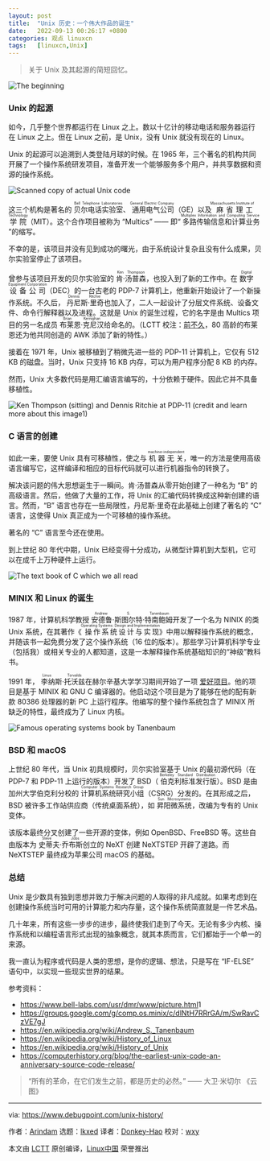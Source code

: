 ```yaml
---
layout: post
title:	"Unix 历史：一个伟大作品的诞生"
date:	2022-09-13 00:26:17 +0800 
categories:	观点 linuxcn 
tags:	[linuxcn,Unix]
---
```




> 
> 关于 Unix 及其起源的简短回忆。
> 
> 
> 


![The beginning](/Asserts/Images/album/202209/13/002617d7mohwms9tohhdei.jpg)


### Unix 的起源


如今，几乎整个世界都运行在 Linux 之上。数以十亿计的移动电话和服务器运行在 Linux 之上。但在 Linux 之前，是 Unix，没有 Unix 就没有现在的 Linux。


Unix 的起源可以追溯到人类登陆月球的时候。在 1965 年，三个著名的机构共同开展了一个操作系统研发项目，准备开发一个能够服务多个用户，并共享数据和资源的操作系统。


![Scanned copy of actual Unix code](/Asserts/Images/album/202209/13/002617fs8kulh60chw0kyl.jpg)


这三个机构是著名的 <ruby> 贝尔电话实验室 <rt>  Bell Telephone Laboratories </rt></ruby>、<ruby> 通用电气公司 <rt>  General Electric Company </rt></ruby>（GE）以及<ruby> 麻省理工学院 <rt>  Massachusetts Institute of Technology </rt></ruby>（MIT）。这个合作项目被称为 “Multics” —— 即“<ruby> 多路传输信息和计算业务 <rt>  Multiplex Information and Computing Service </rt></ruby>”的缩写。


不幸的是，该项目并没有见到成功的曙光，由于系统设计复杂且没有什么成果，贝尔实验室停止了该项目。


曾参与该项目开发的贝尔实验室的 <ruby> 肯·汤普森 <rt>  Ken Thompson </rt></ruby>，也投入到了新的工作中。在 <ruby> 数字设备公司 <rt>  Digital Equipment Corporation </rt></ruby>（DEC）的一台古老的 PDP-7 计算机上，他重新开始设计了一个新操作系统。不久后，<ruby> 丹尼斯·里奇 <rt>  Dennis Ritchie </rt></ruby> 也加入了，二人一起设计了分层文件系统、设备文件、命令行解释器以及进程。这就是 Unix 的诞生过程，它的名字是由 Multics 项目的另一名成员 <ruby> 布莱恩·克尼汉 <rt>  Brian Kernighan </rt></ruby> 给命名的。（LCTT 校注：[前不久](/article-14964-1.html)，80 高龄的布莱恩还为他共同创造的 AWK 添加了新的特性。）


接着在 1971 年，Unix 被移植到了稍微先进一些的 PDP-11 计算机上，它仅有 512 KB 的磁盘。当时，Unix 只支持 16 KB 内存，可以为用户程序分配 8 KB 的内存。


然而，Unix 大多数代码是用汇编语言编写的，十分依赖于硬件。因此它并不具备移植性。


![Ken Thompson (sitting) and Dennis Ritchie at PDP-11 (credit and learn more about this image1)](/Asserts/Images/album/202209/13/002617z8z55fwxjweefvqv.jpg)


### C 语言的创建


如此一来，要使 Unix 具有可移植性，使之与 <ruby> 机器无关 <rt>  machine-independent </rt></ruby>，唯一的方法是使用高级语言编写它，这样编译和相应的目标代码就可以进行机器指令的转换了。


解决该问题的伟大思想诞生于一瞬间。肯·汤普森从零开始创建了一种名为 “B” 的高级语言。然后，他做了大量的工作，将 Unix 的汇编代码转换成这种新创建的语言。然而，“B” 语言也存在一些局限性，丹尼斯·里奇在此基础上创建了著名的 “C” 语言，这使得 Unix 真正成为一个可移植的操作系统。


著名的 “C” 语言至今还在使用。


到上世纪 80 年代中期，Unix 已经变得十分成功，从微型计算机到大型机，它可以在成千上万种硬件上运行。


![The text book of C which we all read](/Asserts/Images/album/202209/13/002617rg362gsntylmyg2m.jpg)


### MINIX 和 Linux 的诞生


1987 年，计算机科学教授 <ruby> 安德鲁·斯图尔特·特南鲍姆 <rt>  Andrew S. Tanenbaum </rt></ruby> 开发了一个名为 NINIX 的类 Unix 系统，在其著作《<ruby> 操作系统设计与实现 <rt>  Operating Systems: Design and Implementation </rt></ruby>》中用以解释操作系统的概念，并随该书一起免费分发了这个操作系统（16 位的版本）。那些学习计算机科学专业（包括我）或相关专业的人都知道，这是一本解释操作系统基础知识的“神级”教科书。


1991 年，<ruby> 李纳斯·托沃兹 <rt>  Linus Torvalds </rt></ruby> 在赫尔辛基大学学习期间开始了一项 [爱好项目](https://groups.google.com/g/comp.os.minix/c/dlNtH7RRrGA/m/SwRavCzVE7gJ)。他的项目是基于 MINIX 和 GNU C 编译器的。他启动这个项目是为了能够在他的配有新款 80386 处理器的新 PC 上运行程序。他编写的整个操作系统包含了 MINIX 所缺乏的特性，最终成为了 Linux 内核。


![Famous operating systems book by Tanenbaum](/Asserts/Images/album/202209/13/002618mcicj2wswjrwdc26.jpg)


### BSD 和 macOS


上世纪 80 年代，当 Unix 初具规模时，贝尔实验室基于 Unix 的最初源代码（在 PDP-7 和 PDP-11 上运行的版本）开发了 BSD（<ruby> 伯克利标准发行版 <rt>  Berkeley Standard Distribution </rt></ruby>）。BSD 是由加州大学伯克利分校的 <ruby> 计算机系统研究小组 <rt>  Computer Systems Research Group </rt></ruby>（CSRG）分发的。在其形成之后，BSD 被许多工作站供应商（传统桌面系统），如 <ruby> 昇阳微系统 <rt>  Sun Microsystems </rt></ruby> ，改编为专有的 Unix 变体。


该版本最终分叉创建了一些开源的变体，例如 OpenBSD、FreeBSD 等。这些自由版本为 <ruby> 史蒂夫·乔布斯 <rt>  Steve Jobs </rt></ruby> 创立的 NeXT 创建 NeXTSTEP 开辟了道路。而 NeXTSTEP 最终成为苹果公司 macOS 的基础。


### 总结


Unix 是少数具有独到思想并致力于解决问题的人取得的非凡成就。如果考虑到在创建操作系统当时可用的计算能力和内存量，这个操作系统简直就是一件艺术品。


几十年来，所有这些一步步的进步，最终使我们走到了今天。无论有多少内核、操作系统和以编程语言形式出现的抽象概念，就其本质而言，它们都始于一个单一的来源。


我一直认为程序或代码是人类的思想，是你的逻辑、想法，只是写在 “IF-ELSE” 语句中，以实现一些现实世界的结果。


参考资料：


* <https://www.bell-labs.com/usr/dmr/www/picture.html>1
* <https://groups.google.com/g/comp.os.minix/c/dlNtH7RRrGA/m/SwRavCzVE7gJ>
* <https://en.wikipedia.org/wiki/Andrew_S._Tanenbaum>
* <https://en.wikipedia.org/wiki/History_of_Linux>
* <https://en.wikipedia.org/wiki/History_of_Unix>
* <https://computerhistory.org/blog/the-earliest-unix-code-an-anniversary-source-code-release/>



> 
> “所有的革命，在它们发生之前，都是历史的必然。” —— 大卫·米切尔 《云图》
> 
> 
> 




---


via: <https://www.debugpoint.com/unix-history/>


作者：[Arindam](https://www.debugpoint.com/author/admin1/) 选题：[lkxed](https://github.com/lkxed) 译者：[Donkey-Hao](https://github.com/Donkey-Hao) 校对：[wxy](https://github.com/wxy)


本文由 [LCTT](https://github.com/LCTT/TranslateProject) 原创编译，[Linux中国](https://linux.cn/) 荣誉推出
